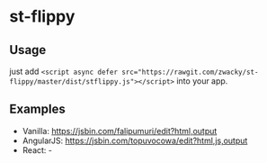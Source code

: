 # st-flippy

## Usage

just add `<script async defer src="https://rawgit.com/zwacky/st-flippy/master/dist/stflippy.js"></script>` into your app.

## Examples

* Vanilla: https://jsbin.com/falipumuri/edit?html,output
* AngularJS: https://jsbin.com/topuvocowa/edit?html,js,output
* React: -
